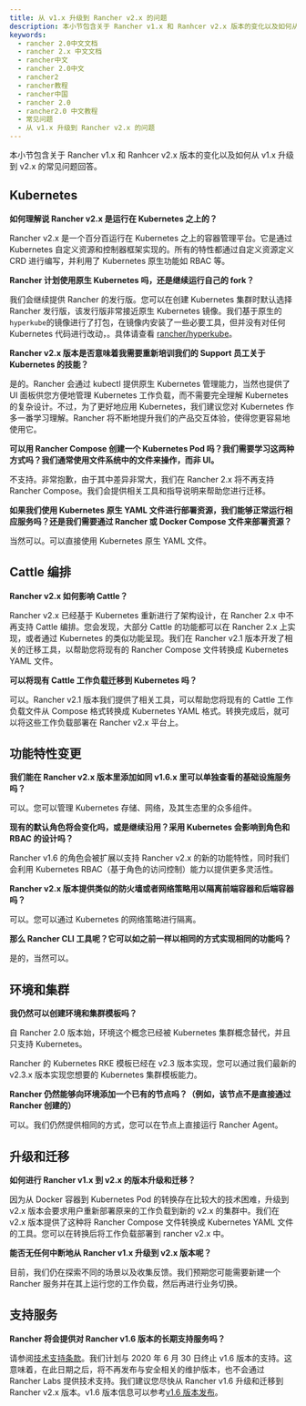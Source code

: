 ```yaml
---
title: 从 v1.x 升级到 Rancher v2.x 的问题
description: 本小节包含关于 Rancher v1.x 和 Ranhcer v2.x 版本的变化以及如何从 v1.x 升级到 v2.x 的常见问题回答。
keywords:
  - rancher 2.0中文文档
  - rancher 2.x 中文文档
  - rancher中文
  - rancher 2.0中文
  - rancher2
  - rancher教程
  - rancher中国
  - rancher 2.0
  - rancher2.0 中文教程
  - 常见问题
  - 从 v1.x 升级到 Rancher v2.x 的问题
---
```


本小节包含关于 Rancher v1.x 和 Ranhcer v2.x 版本的变化以及如何从 v1.x 升级到 v2.x 的常见问题回答。

## Kubernetes

**如何理解说 Rancher v2.x 是运行在 Kubernetes 之上的？**

Rancher v2.x 是一个百分百运行在 Kubernetes 之上的容器管理平台。它是通过 Kubernetes 自定义资源和控制器框架实现的。所有的特性都通过自定义资源定义 CRD 进行编写，并利用了 Kubernetes 原生功能如 RBAC 等。

**Rancher 计划使用原生 Kubernetes 吗，还是继续运行自己的 fork？**

我们会继续提供 Rancher 的发行版。您可以在创建 Kubernetes 集群时默认选择 Rancher 发行版，该发行版非常接近原生 Kubernetes 镜像。我们基于原生的`hyperkube`的镜像进行了打包，在镜像内安装了一些必要工具，但并没有对任何 Kubernetes 代码进行改动，。具体请查看 [rancher/hyperkube](https://github.com/rancher/hyperkube)。

**Rancher v2.x 版本是否意味着我需要重新培训我们的 Support 员工关于 Kubernetes 的技能？**

是的。Rancher 会通过 kubectl 提供原生 Kubernetes 管理能力，当然也提供了 UI 面板供您方便地管理 Kubernetes 工作负载，而不需要完全理解 Kubernetes 的复杂设计。不过，为了更好地应用 Kubernetes，我们建议您对 Kubernetes 作多一番学习理解。Rancher 将不断地提升我们的产品交互体验，使得您更容易地使用它。

**可以用 Rancher Compose 创建一个 Kubernetes Pod 吗？我们需要学习这两种方式吗？我们通常使用文件系统中的文件来操作，而非 UI。**

不支持。非常抱歉，由于其中差异非常大，我们在 Rancher 2.x 将不再支持 Rancher Compose。我们会提供相关工具和指导说明来帮助您进行迁移。

**如果我们使用 Kubernetes 原生 YAML 文件进行部署资源，我们能够正常运行相应服务吗？还是我们需要通过 Rancher 或 Docker Compose 文件来部署资源？**

当然可以。可以直接使用 Kubernetes 原生 YAML 文件。

## Cattle 编排

**Rancher v2.x 如何影响 Cattle？**

Rancher v2.x 已经基于 Kubernetes 重新进行了架构设计，在 Rancher 2.x 中不再支持 Cattle 编排。您会发现，大部分 Cattle 的功能都可以在 Rancher 2.x 上实现，或者通过 Kubernetes 的类似功能呈现。我们在 Rancher v2.1 版本开发了相关的迁移工具，以帮助您将现有的 Rancher Compose 文件转换成 Kubernetes YAML 文件。

**可以将现有 Cattle 工作负载迁移到 Kubernetes 吗？**

可以。Rancher v2.1 版本我们提供了相关工具，可以帮助您将现有的 Cattle 工作负载文件从 Compose 格式转换成 Kubernetes YAML 格式。转换完成后，就可以将这些工作负载部署在 Rancher v2.x 平台上。

## 功能特性变更

**我们能在 Rancher v2.x 版本里添加如同 v1.6.x 里可以单独查看的基础设施服务吗？**

可以。您可以管理 Kubernetes 存储、网络，及其生态里的众多组件。

**现有的默认角色将会变化吗，或是继续沿用？采用 Kubernetes 会影响到角色和 RBAC 的设计吗？**

Rancher v1.6 的角色会被扩展以支持 Rancher v2.x 的新的功能特性，同时我们会利用 Kubernetes RBAC（基于角色的访问控制）能力以提供更多灵活性。

**Rancher v2.x 版本提供类似的防火墙或者网络策略用以隔离前端容器和后端容器吗？**

可以。您可以通过 Kubernetes 的网络策略进行隔离。

**那么 Rancher CLI 工具呢？它可以如之前一样以相同的方式实现相同的功能吗？**

是的，当然可以。

## 环境和集群

**我仍然可以创建环境和集群模板吗？**

自 Rancher 2.0 版本始，环境这个概念已经被 Kubernetes 集群概念替代，并且只支持 Kubernetes。

Rancher 的 Kubernetes RKE 模板已经在 v2.3 版本实现，您可以通过我们最新的 v2.3.x 版本实现您想要的 Kubernetes 集群模板能力。

**Rancher 仍然能够向环境添加一个已有的节点吗？（例如，该节点不是直接通过 Rancher 创建的）**

可以。我们仍然提供相同的方式，您可以在节点上直接运行 Rancher Agent。

## 升级和迁移

**如何进行 Rancher v1.x 到 v2.x 的版本升级和迁移？**

因为从 Docker 容器到 Kubernetes Pod 的转换存在比较大的技术困难，升级到 v2.x 版本会要求用户重新部署原来的工作负载到新的 v2.x 的集群中。我们在 v2.x 版本提供了这种将 Rancher Compose 文件转换成 Kubernetes YAML 文件的工具。您可以在转换后将工作负载部署到 rancher v2.x 中。

**能否无任何中断地从 Rancher v1.x 升级到 v2.x 版本呢？**

目前，我们仍在探索不同的场景以及收集反馈。我们预期您可能需要新建一个 Rancher 服务并在其上运行您的工作负载，然后再进行业务切换。

## 支持服务

**Rancher 将会提供对 Rancher v1.6 版本的长期支持服务吗？**

请参阅[技术支持条款](https://rancher.com/support-maintenance-terms/)。我们计划与 2020 年 6 月 30 日终止 v1.6 版本的支持。这意味着，在此日期之后，将不再发布与安全相关的维护版本，也不会通过 Rancher Labs 提供技术支持。我们建议您尽快从 Rancher v1.6 升级和迁移到 Rancher v2.x 版本。v1.6 版本信息可以参考[v1.6 版本发布](https://github.com/rancher/rancher/wiki/Rancher-1.6)。
